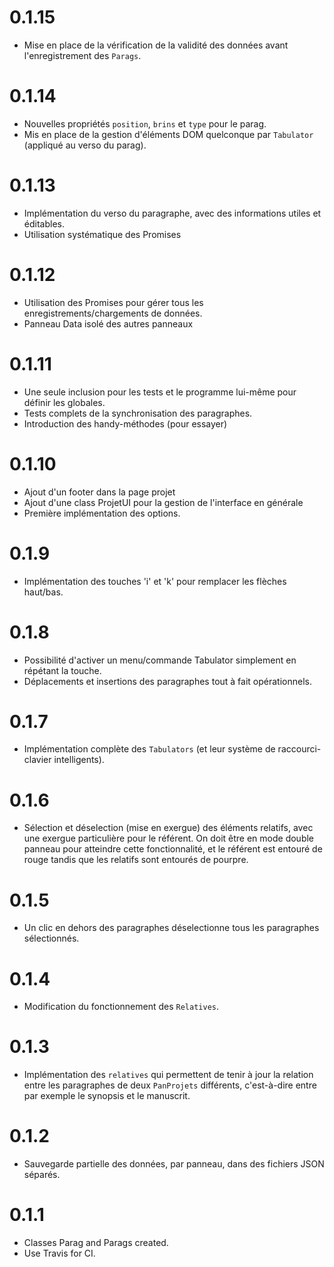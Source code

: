 # 0.1.15

  * Mise en place de la vérification de la validité des données avant l'enregistrement des `Parags`.

# 0.1.14

  * Nouvelles propriétés `position`, `brins` et `type` pour le parag.
  * Mis en place de la gestion d'éléments DOM quelconque par `Tabulator` (appliqué au verso du parag).

# 0.1.13

  * Implémentation du verso du paragraphe, avec des informations utiles et éditables.
  * Utilisation systématique des Promises

# 0.1.12

  * Utilisation des Promises pour gérer tous les enregistrements/chargements de données.
  * Panneau Data isolé des autres panneaux

# 0.1.11

  * Une seule inclusion pour les tests et le programme lui-même pour définir les globales.
  * Tests complets de la synchronisation des paragraphes.
  * Introduction des handy-méthodes (pour essayer)

# 0.1.10

  * Ajout d'un footer dans la page projet
  * Ajout d'une class ProjetUI pour la gestion de l'interface en générale
  * Première implémentation des options.

# 0.1.9

  * Implémentation des touches 'i' et 'k' pour remplacer les flèches haut/bas.

# 0.1.8

  * Possibilité d'activer un menu/commande Tabulator simplement en répétant la touche.
  * Déplacements et insertions des paragraphes tout à fait opérationnels.

# 0.1.7

  * Implémentation complète des `Tabulators` (et leur système de raccourci-clavier intelligents).

# 0.1.6

  * Sélection et déselection (mise en exergue) des éléments relatifs, avec une exergue particulière pour le référent. On doit être en mode double panneau pour atteindre cette fonctionnalité, et le référent est entouré de rouge tandis que les relatifs sont entourés de pourpre.

# 0.1.5

  * Un clic en dehors des paragraphes déselectionne tous les paragraphes sélectionnés.

# 0.1.4

  * Modification du fonctionnement des `Relatives`.

# 0.1.3

  * Implémentation des `relatives` qui permettent de tenir à jour la relation entre les paragraphes de deux `PanProjets` différents, c'est-à-dire entre par exemple le synopsis et le manuscrit.

# 0.1.2

  * Sauvegarde partielle des données, par panneau, dans des fichiers JSON séparés.

# 0.1.1

  * Classes Parag and Parags created.
  * Use Travis for CI.
